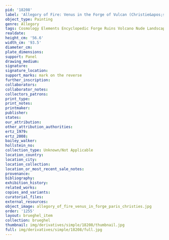 ```yaml
---
pid: '18208'
label: 'Allegory of Fire: Venus in the Forge of Vulcan (Christie&apos;s, Paris)'
object_type: Painting
genre: Allegory
tags: Cosmology Elements Encyclopedic Forge Ruins Volcano Nude Landscape Armor
realdate: 
height_cm: '56.6'
width_cm: '93.5'
diameter_cm: 
plate_dimensions: 
support: Panel
drawing_medium: 
signature: 
signature_location: 
support_marks: mark on the reverse
further_inscription: 
collaborators: 
collaborator_notes: 
collectors_patrons: 
print_type: 
print_notes: 
printmaker: 
publisher: 
states: 
our_attribution: 
other_attribution_authorities: 
ertz_1979: 
ertz_2008: 
bailey_walker: 
hollstein_no: 
collection_type: Unknown/Not Applicable
location_country: 
location_city: 
location_collection: 
location_or_most_recent_sale_notes: 
provenance: 
bibliography: 
exhibition_history: 
related_works: 
copies_and_variants: 
curatorial_files: 
external_resources: 
object_image: allegory_of_fire_venus_in_forge_paris_christies.jpg
order: '1255'
layout: brueghel_item
collection: brueghel
thumbnail: img/derivatives/simple/18208/thumbnail.jpg
full: img/derivatives/simple/18208/full.jpg
---
```

